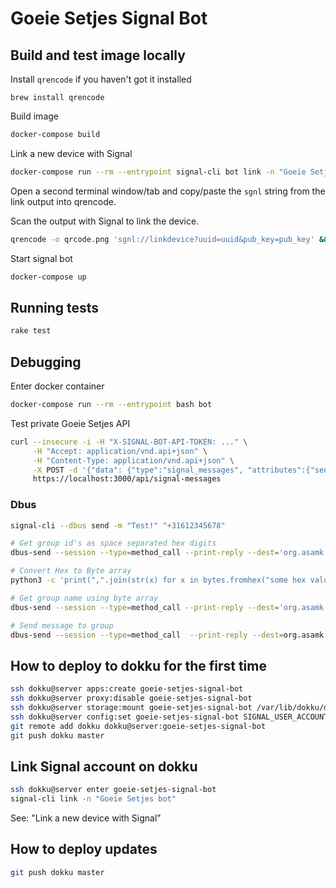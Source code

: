 # Goeie Setjes Signal Bot

## Build and test image locally

Install `qrencode` if you haven't got it installed

`brew install qrencode`

Build image

```bash
docker-compose build
```

Link a new device with Signal

```bash
docker-compose run --rm --entrypoint signal-cli bot link -n "Goeie Setjes bot development"
```

Open a second terminal window/tab and copy/paste the `sgnl` string from the link output into qrencode.

Scan the output with Signal to link the device.

```bash
qrencode -o qrcode.png 'sgnl://linkdevice?uuid=uuid&pub_key=pub_key' && open qrcode.png
```

Start signal bot

```bash
docker-compose up
```

## Running tests

```bash
rake test
```

## Debugging

Enter docker container

```bash
docker-compose run --rm --entrypoint bash bot
```

Test private Goeie Setjes API

```bash
curl --insecure -i -H "X-SIGNAL-BOT-API-TOKEN: ..." \
     -H "Accept: application/vnd.api+json" \
     -H "Content-Type: application/vnd.api+json" \
     -X POST -d '{"data": {"type":"signal_messages", "attributes":{"sender":"+316654321", "message":"Test message!"}}}' \
     https://localhost:3000/api/signal-messages
```

### Dbus

```bash
signal-cli --dbus send -m "Test!" "+31612345678"

# Get group id's as space separated hex digits
dbus-send --session --type=method_call --print-reply --dest='org.asamk.Signal' /org/asamk/Signal org.asamk.Signal.getGroupIds

# Convert Hex to Byte array
python3 -c 'print(",".join(str(x) for x in bytes.fromhex("some hex value")))'

# Get group name using byte array
dbus-send --session --type=method_call --print-reply --dest='org.asamk.Signal' /org/asamk/Signal org.asamk.Signal.getGroupName array:byte:some,byte,array

# Send message to group
dbus-send --session --type=method_call  --print-reply --dest=org.asamk.Signal /org/asamk/Signal org.asamk.Signal.sendGroupMessage  string:'Hallo?'  string:array:''  array:byte:some,byte,array
```

## How to deploy to dokku for the first time

```bash
ssh dokku@server apps:create goeie-setjes-signal-bot
ssh dokku@server proxy:disable goeie-setjes-signal-bot
ssh dokku@server storage:mount goeie-setjes-signal-bot /var/lib/dokku/data/storage/goeie-setjes-signal-bot:/root/.local/share/signal-cli/data/
ssh dokku@server config:set goeie-setjes-signal-bot SIGNAL_USER_ACCOUNT=... SIGNAL_GROUP_ID=... GOEIE_SETJES_API=... GOEIE_SETJES_API_TOKEN=...
git remote add dokku dokku@server:goeie-setjes-signal-bot
git push dokku master
```

## Link Signal account on dokku

```bash
ssh dokku@server enter goeie-setjes-signal-bot
signal-cli link -n "Goeie Setjes bot"
```

See: "Link a new device with Signal"

## How to deploy updates

```bash
git push dokku master
```
